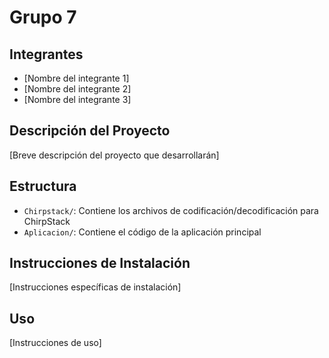 # Grupo 7

## Integrantes
- [Nombre del integrante 1]
- [Nombre del integrante 2]
- [Nombre del integrante 3]

## Descripción del Proyecto
[Breve descripción del proyecto que desarrollarán]

## Estructura
- `Chirpstack/`: Contiene los archivos de codificación/decodificación para ChirpStack
- `Aplicacion/`: Contiene el código de la aplicación principal

## Instrucciones de Instalación
[Instrucciones específicas de instalación]

## Uso
[Instrucciones de uso] 